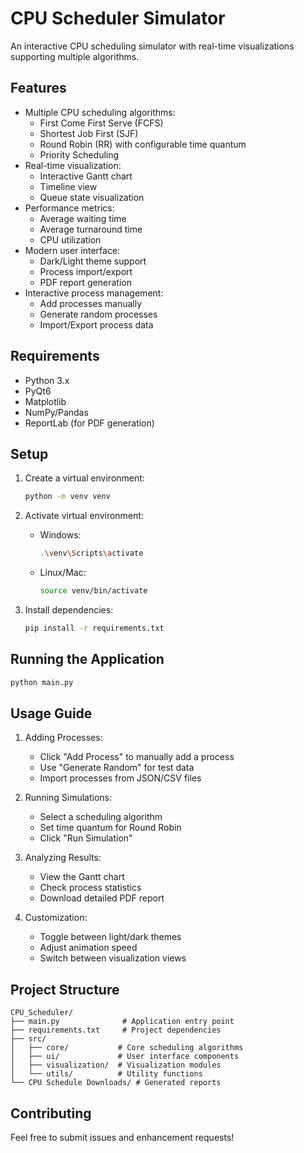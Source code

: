 # CPU Scheduler Simulator

An interactive CPU scheduling simulator with real-time visualizations supporting multiple algorithms.

## Features
- Multiple CPU scheduling algorithms:
  - First Come First Serve (FCFS)
  - Shortest Job First (SJF)
  - Round Robin (RR) with configurable time quantum
  - Priority Scheduling
- Real-time visualization:
  - Interactive Gantt chart
  - Timeline view
  - Queue state visualization
- Performance metrics:
  - Average waiting time
  - Average turnaround time
  - CPU utilization
- Modern user interface:
  - Dark/Light theme support
  - Process import/export
  - PDF report generation
- Interactive process management:
  - Add processes manually
  - Generate random processes
  - Import/Export process data

## Requirements
- Python 3.x
- PyQt6
- Matplotlib
- NumPy/Pandas
- ReportLab (for PDF generation)

## Setup
1. Create a virtual environment:
   ```bash
   python -m venv venv
   ```

2. Activate virtual environment:
   - Windows:
     ```bash
     .\venv\Scripts\activate
     ```
   - Linux/Mac:
     ```bash
     source venv/bin/activate
     ```

3. Install dependencies:
   ```bash
   pip install -r requirements.txt
   ```

## Running the Application
```bash
python main.py
```

## Usage Guide
1. Adding Processes:
   - Click "Add Process" to manually add a process
   - Use "Generate Random" for test data
   - Import processes from JSON/CSV files

2. Running Simulations:
   - Select a scheduling algorithm
   - Set time quantum for Round Robin
   - Click "Run Simulation"

3. Analyzing Results:
   - View the Gantt chart
   - Check process statistics
   - Download detailed PDF report

4. Customization:
   - Toggle between light/dark themes
   - Adjust animation speed
   - Switch between visualization views

## Project Structure
```
CPU_Scheduler/
├── main.py              # Application entry point
├── requirements.txt     # Project dependencies
├── src/
│   ├── core/           # Core scheduling algorithms
│   ├── ui/             # User interface components
│   ├── visualization/  # Visualization modules
│   └── utils/          # Utility functions
└── CPU Schedule Downloads/ # Generated reports
```

## Contributing
Feel free to submit issues and enhancement requests!
